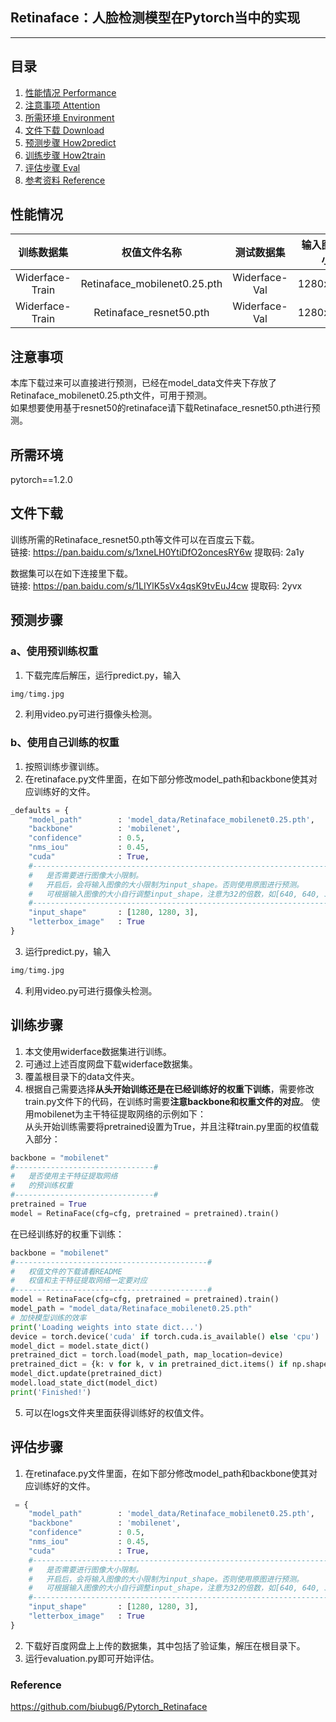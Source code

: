 ## Retinaface：人脸检测模型在Pytorch当中的实现
---

## 目录
1. [性能情况 Performance](#性能情况)
2. [注意事项 Attention](#注意事项)
3. [所需环境 Environment](#所需环境)
4. [文件下载 Download](#文件下载)
5. [预测步骤 How2predict](#预测步骤)
6. [训练步骤 How2train](#训练步骤)
7. [评估步骤 Eval](#评估步骤)
7. [参考资料 Reference](#Reference)

## 性能情况
| 训练数据集 | 权值文件名称 | 测试数据集 | 输入图片大小 | Easy | Medium | Hard |
| :-----: | :-----: | :------: | :------: | :------: | :-----: | :-----: |
| Widerface-Train | Retinaface_mobilenet0.25.pth | Widerface-Val | 1280x1280 | 89.76% | 86.96% | 74.69% |
| Widerface-Train | Retinaface_resnet50.pth | Widerface-Val | 1280x1280 | 94.72% | 93.13% | 84.48% |

## 注意事项
本库下载过来可以直接进行预测，已经在model_data文件夹下存放了Retinaface_mobilenet0.25.pth文件，可用于预测。  
如果想要使用基于resnet50的retinaface请下载Retinaface_resnet50.pth进行预测。  

## 所需环境
pytorch==1.2.0

## 文件下载
训练所需的Retinaface_resnet50.pth等文件可以在百度云下载。    
链接: https://pan.baidu.com/s/1xneLH0YtiDfO2oncesRY6w 提取码: 2a1y    

数据集可以在如下连接里下载。      
链接: https://pan.baidu.com/s/1LIYlK5sVx4qsK9tvEuJ4cw 提取码: 2yvx    

## 预测步骤
### a、使用预训练权重
1. 下载完库后解压，运行predict.py，输入  
```python
img/timg.jpg
```  
2. 利用video.py可进行摄像头检测。  
### b、使用自己训练的权重
1. 按照训练步骤训练。  
2. 在retinaface.py文件里面，在如下部分修改model_path和backbone使其对应训练好的文件。  
```python
_defaults = {
    "model_path"        : 'model_data/Retinaface_mobilenet0.25.pth',
    "backbone"          : 'mobilenet',
    "confidence"        : 0.5,
    "nms_iou"           : 0.45,
    "cuda"              : True,
    #----------------------------------------------------------------------#
    #   是否需要进行图像大小限制。
    #   开启后，会将输入图像的大小限制为input_shape。否则使用原图进行预测。
    #   可根据输入图像的大小自行调整input_shape，注意为32的倍数，如[640, 640, 3]
    #----------------------------------------------------------------------#
    "input_shape"       : [1280, 1280, 3],
    "letterbox_image"   : True
}
```
3. 运行predict.py，输入  
```python
img/timg.jpg
```  
4. 利用video.py可进行摄像头检测。  

## 训练步骤
1. 本文使用widerface数据集进行训练。  
2. 可通过上述百度网盘下载widerface数据集。  
3. 覆盖根目录下的data文件夹。  
4. 根据自己需要选择**从头开始训练还是在已经训练好的权重下训练**，需要修改train.py文件下的代码，在训练时需要**注意backbone和权重文件的对应**。
使用mobilenet为主干特征提取网络的示例如下：   
从头开始训练需要将pretrained设置为True，并且注释train.py里面的权值载入部分：    
```python
backbone = "mobilenet"
#-------------------------------#
#   是否使用主干特征提取网络
#   的预训练权重
#-------------------------------#
pretrained = True
model = RetinaFace(cfg=cfg, pretrained = pretrained).train()
```
在已经训练好的权重下训练：   
```python
backbone = "mobilenet"
#-------------------------------------------#
#   权值文件的下载请看README
#   权值和主干特征提取网络一定要对应
#-------------------------------------------#
model = RetinaFace(cfg=cfg, pretrained = pretrained).train()
model_path = "model_data/Retinaface_mobilenet0.25.pth"
# 加快模型训练的效率
print('Loading weights into state dict...')
device = torch.device('cuda' if torch.cuda.is_available() else 'cpu')
model_dict = model.state_dict()
pretrained_dict = torch.load(model_path, map_location=device)
pretrained_dict = {k: v for k, v in pretrained_dict.items() if np.shape(model_dict[k]) ==  np.shape(v)}
model_dict.update(pretrained_dict)
model.load_state_dict(model_dict)
print('Finished!')
```
5. 可以在logs文件夹里面获得训练好的权值文件。  

## 评估步骤  
1. 在retinaface.py文件里面，在如下部分修改model_path和backbone使其对应训练好的文件。  
```python
 = {
    "model_path"        : 'model_data/Retinaface_mobilenet0.25.pth',
    "backbone"          : 'mobilenet',
    "confidence"        : 0.5,
    "nms_iou"           : 0.45,
    "cuda"              : True,
    #----------------------------------------------------------------------#
    #   是否需要进行图像大小限制。
    #   开启后，会将输入图像的大小限制为input_shape。否则使用原图进行预测。
    #   可根据输入图像的大小自行调整input_shape，注意为32的倍数，如[640, 640, 3]
    #----------------------------------------------------------------------#
    "input_shape"       : [1280, 1280, 3],
    "letterbox_image"   : True
}
```
2. 下载好百度网盘上上传的数据集，其中包括了验证集，解压在根目录下。 
3. 运行evaluation.py即可开始评估。

### Reference
https://github.com/biubug6/Pytorch_Retinaface

